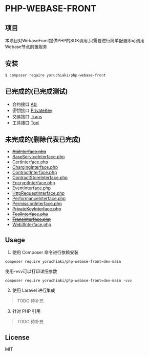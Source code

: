 # PHP-WEBASE-FRONT

## 项目

本项目对WebaseFront提供PHP的SDK调用,只需要进行简单配置即可调用Webase节点前置服务

## 安装

```shell
$ composer require yoruchiaki/php-webase-front
```

## 已完成的(已完成测试)

- 合约接口 [Abi](src%2FServices%2FAbi)
- 密钥接口 [PrivateKey](src%2FServices%2FPrivateKey)
- 交易接口 [Trans](src%2FServices%2FTrans)
- 工具接口 [Tool](src%2FServices%2FTool)

## 未完成的(删除代表已完成)

- ~~[AbiInterface.php](src%2FInterfaces%2FAbiInterface.php)~~
- [BaseServiceInterface.php](src%2FInterfaces%2FBaseServiceInterface.php)
- [CertInterface.php](src%2FInterfaces%2FCertInterface.php)
- [ChargingInterface.php](src%2FInterfaces%2FChargingInterface.php)
- [ContractInterface.php](src%2FInterfaces%2FContractInterface.php)
- [ContractStoreInterface.php](src%2FInterfaces%2FContractStoreInterface.php)
- [EncryptInterface.php](src%2FInterfaces%2FEncryptInterface.php)
- [EventInterface.php](src%2FInterfaces%2FEventInterface.php)
- [HttpRequestInterface.php](src%2FInterfaces%2FHttpRequestInterface.php)
- [PerformanceInterface.php](src%2FInterfaces%2FPerformanceInterface.php)
- [PermissionInterface.php](src%2FInterfaces%2FPermissionInterface.php)
- ~~[PrivateKeyInterface.php](src%2FInterfaces%2FPrivateKeyInterface.php)~~
- ~~[ToolInterface.php](src%2FInterfaces%2FToolInterface.php)~~
- ~~[TransInterface.php](src%2FInterfaces%2FTransInterface.php)~~
- [Web3Interface.php](src%2FInterfaces%2FWeb3Interface.php)

## Usage
1. 使用 Composer 命令进行依赖安装
```shell
composer require yoruchiaki/php-webase-front=dev-main
```
使用-vvv可以打印详细参数
```shell
composer require yoruchiaki/php-webase-front=dev-main -vvv
```
2. 使用 Laravel 进行集成
> TODO 待补充
3. 针对 PHP 引用
> TODO 待补充
## License

MIT